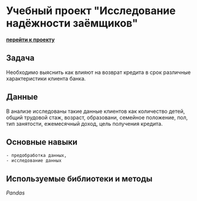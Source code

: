 
# Учебный проект "Исследование надёжности заёмщиков"

**[перейти к проекту](credit.ipynb)**
    
## Задача

Необходимо выяснить как влияют на возврат кредита в срок различные характеристики клиента банка.

## Данные

В анализе исследованы такие данные клиентов как количество детей, общий трудовой стаж, возраст, образовани, семейное положение, пол, тип занятости, ежемесячный доход, цель получения кредита.

    
## Основные навыки

    - предобработка данных, 
    - исследование данных


## Используемые библиотеки и методы

*Pandas*